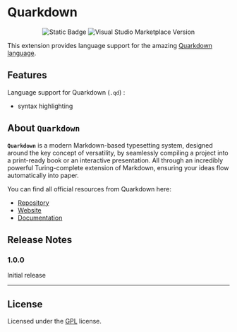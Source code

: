 # Quarkdown

<div align="center">

![Static Badge](https://img.shields.io/badge/Licence-GNU_GPLv3-blue?style=flat)
![Visual Studio Marketplace Version](https://img.shields.io/visual-studio-marketplace/v/pallandos.quarkdown?color=green)

</div>

This extension provides language support for the amazing [Quarkdown language](https://quarkdown.com/). 

## Features

Language support for Quarkdown (`.qd`) :

- syntax highlighting

## About **`Quarkdown`**

**`Quarkdown`**  is a modern Markdown-based typesetting system, designed around the key concept of versatility, by seamlessly compiling a project into a print-ready book or an interactive presentation. All through an incredibly powerful Turing-complete extension of Markdown, ensuring your ideas flow automatically into paper.

You can find all official resources from Quarkdown here:

- [Repository](https://github.com/iamgio/quarkdown)
- [Website](https://quarkdown.com/)
- [Documentation](https://quarkdown.com/docs/)

## Release Notes

### 1.0.0

Initial release

---

## License

Licensed under the [GPL](LICENSE.md) license.